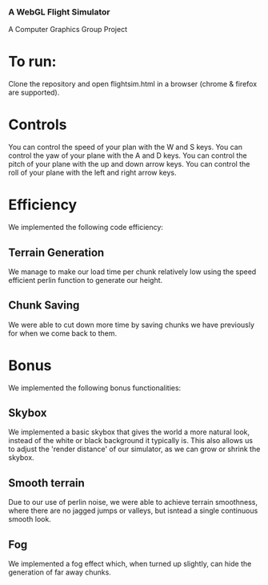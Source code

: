 ### A WebGL Flight Simulator
A Computer Graphics Group Project

# To run:
Clone the repository and open flightsim.html in a browser (chrome & firefox are supported).

# Controls
You can control the speed of your plan with the W and S keys.  You can control the yaw of your plane with the A and D keys.  You can control the pitch of your plane with the up and down arrow keys.  You can control the roll of your plane with the left and right arrow keys.

# Efficiency
We implemented the following code efficiency:

## Terrain Generation
We manage to make our load time per chunk relatively low using the speed efficient perlin function to generate our height.

## Chunk Saving
We were able to cut down more time by saving chunks we have previously for when we come back to them.

# Bonus
We implemented the following bonus functionalities:

## Skybox
We implemented a basic skybox that gives the world a more natural look, instead of the white or black background it typically is.  This also allows us to adjust the 'render distance' of our simulator, as we can grow or shrink the skybox.

## Smooth terrain
Due to our use of perlin noise, we were able to achieve terrain smoothness, where there are no jagged jumps or valleys, but isntead a single continuous smooth look.

## Fog
We implemented a fog effect which, when turned up slightly, can hide the generation of far away chunks.
